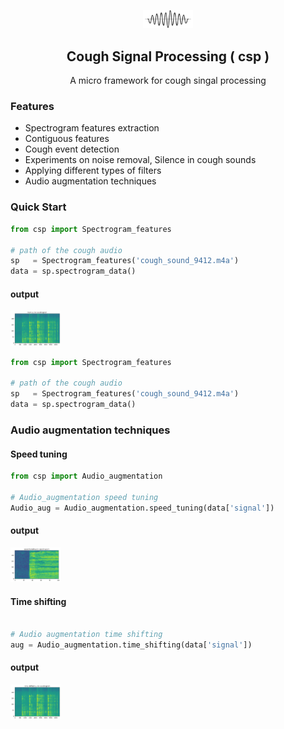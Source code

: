 <p align="center">
  <img width="80" src="./Images/WAVE.png">
</p>
<h2 align="center">Cough Signal Processing ( csp ) </h2>



<p align="center">A micro framework for cough singal processing </p>


### Features

- Spectrogram features extraction
- Contiguous features
- Cough event detection
- Experiments on noise removal, Silence in cough sounds
- Applying different types of filters
- Audio augmentation techniques


### Quick Start

```python
from csp import Spectrogram_features

# path of the cough audio
sp   = Spectrogram_features('cough_sound_9412.m4a')
data = sp.spectrogram_data()

```

#### output

<img width="80" src="./Images/spectrogram_one.png">


```python
from csp import Spectrogram_features

# path of the cough audio
sp   = Spectrogram_features('cough_sound_9412.m4a')
data = sp.spectrogram_data()

```


### Audio augmentation techniques
#### Speed tuning

```python
from csp import Audio_augmentation

# Audio_augmentation speed tuning
Audio_aug = Audio_augmentation.speed_tuning(data['signal'])

```

#### output

<img width="80" src="./Images/spectrogram_two.png">


#### Time shifting
```python

# Audio augmentation time shifting
aug = Audio_augmentation.time_shifting(data['signal'])

```

#### output

<img width="80" src="./Images/spectrogram_three.png">
